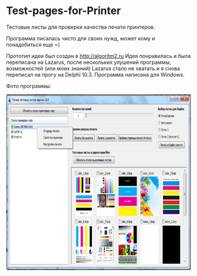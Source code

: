 # Test-pages-for-Printer
Тестовые листы для проверки качества печати принтеров.

Программа писалась чисто для своих нужд, может кому и понадобиться еще =)

Прототип идеи был создан в http://algoritm2.ru Идея понравилась и была переписана на Lazarus, после нескольких улушений программы, возможностей (или моих знаний) Lazarus стало не хватать и я снова переписал на прогу на Delphi 10.3.
Программа написана для Windows.

Фото программы:

<img src="https://github.com/Galavarez/Test-pages-for-Printer/blob/master/Test%20pages%202.4.9.1.png" width="640" height="480"/>
